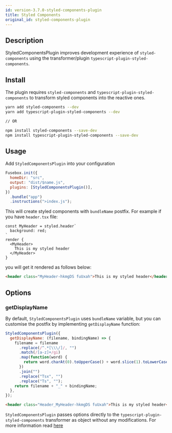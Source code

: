 ```yaml
---
id: version-3.7.0-styled-components-plugin
title: Styled Components
original_id: styled-components-plugin
---
```


## Description

StyledComponentsPlugin improves development experience of `styled-components`
using the transformer/plugin `typescript-plugin-styled-components`.

## Install

The plugin requires `styled-components` and
`typescript-plugin-styled-components` to transform styled components into the
reactive ones.

```bash
yarn add styled-components --dev
yarn add typescript-plugin-styled-components --dev

// OR

npm install styled-components --save-dev
npm install typescript-plugin-styled-components --save-dev
```

## Usage

Add `StyledComponentsPlugin` into your configuration

```js
Fusebox.init({
  homeDir: "src",
  output: "dist/$name.js",
  plugins: [StyledComponentsPlugin()],
})
  .bundle("app")
  .instructions(">index.js");
```

This will create styled components with `bundleName` postfix. For example if you
have `header.tsx` file:

```tsx
const MyHeader = styled.header`
  background: red;
`
render {
  <MyHeader>
    This is my styled header
  </MyHeader>
}
```

you will get it rendered as follows below:

```html
<header class="MyHeader-hkmgDS fuUxah">This is my styled header</header>
```

## Options

### getDisplayName

By default, `StyledComponentsPlugin` uses `bundleName` variable, but you can
customise the postfix by implementing `getDisplayName` function:

```js
StyledComponentsPlugin({
  getDisplayName: (filename, bindingName) => {
    filename = filename
      .replace(/^.*[\\\/]/, "")
      .match(/[a-z]+/gi)
      .map(function(word) {
        return word.charAt(0).toUpperCase() + word.slice(1).toLowerCase();
      })
      .join("")
      .replace("Tsx", "")
      .replace("Ts", "");
    return filename + "_" + bindingName;
  },
});
```

```html
<header class="Header_MyHeader-hkmgDS fuUxah">This is my styled header</header>
```

`StyledComponentsPlugin` passes options directly to the
`typescript-plugin-styled-components` transformer as object without any
modifications. For more information read
[here](https://github.com/Igorbek/typescript-plugin-styled-components#options)
